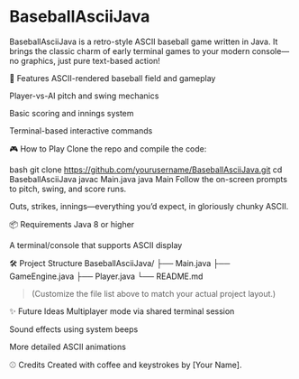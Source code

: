 # BaseballAsciiJava
BaseballAsciiJava is a retro-style ASCII baseball game written in Java. It brings the classic charm of early terminal games to your modern console—no graphics, just pure text-based action!

🧢 Features
ASCII-rendered baseball field and gameplay

Player-vs-AI pitch and swing mechanics

Basic scoring and innings system

Terminal-based interactive commands

🎮 How to Play
Clone the repo and compile the code:

bash
git clone https://github.com/yourusername/BaseballAsciiJava.git
cd BaseballAsciiJava
javac Main.java
java Main
Follow the on-screen prompts to pitch, swing, and score runs.

Outs, strikes, innings—everything you’d expect, in gloriously chunky ASCII.

📦 Requirements
Java 8 or higher

A terminal/console that supports ASCII display

🛠️ Project Structure
BaseballAsciiJava/
├── Main.java
├── GameEngine.java
├── Player.java
└── README.md
> (Customize the file list above to match your actual project layout.)

✨ Future Ideas
Multiplayer mode via shared terminal session

Sound effects using system beeps

More detailed ASCII animations

⚾ Credits
Created with coffee and keystrokes by [Your Name].
